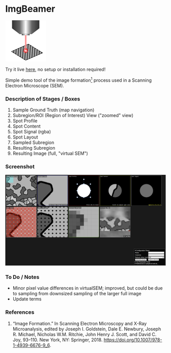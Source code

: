 # ImgBeamer

<img src="app/src/img/icon.svg" width="128">

Try it live [here](https://joedf.github.io/ImgBeamer/app/index.html), no setup or installation required!

Simple demo tool of the image formation[<sup>1</sup>](#references) process used in a Scanning Electron Microscope (SEM).

### Description of Stages / Boxes
1. Sample Ground Truth (map navigation)
2. Subregion/ROI (Region of Interest) View ("zoomed" view)
3. Spot Profile
4. Spot Content
5. Spot Signal (rgba)
6. Spot Layout
7. Sampled Subregion
8. Resulting Subregion
9. Resulting Image (full, "virtual SEM")
 
### Screenshot
![screenshot](misc/screenshot2.png)

### To Do / Notes
- Minor pixel value differences in virtualSEM; improved, but could be due to sampling from downsized sampling of the larger full image
- Update terms

### References
1. “Image Formation.” In Scanning Electron Microscopy and X-Ray Microanalysis, edited by Joseph I. Goldstein, Dale E. Newbury, Joseph R. Michael, Nicholas W.M. Ritchie, John Henry J. Scott, and David C. Joy, 93–110. New York, NY: Springer, 2018. https://doi.org/10.1007/978-1-4939-6676-9_6.
